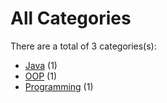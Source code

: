 # All Categories


There are a total of 3 categories(s):

- [Java](./java.md) (1)
- [OOP](./oop.md) (1)
- [Programming](./programming.md) (1)
